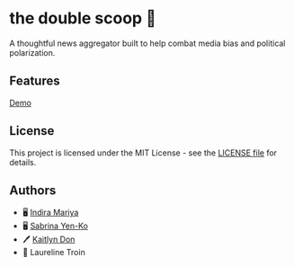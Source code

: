# the double scoop 🍨

A thoughtful news aggregator built to help combat media bias and political polarization.

## Features

[Demo](https://drive.google.com/file/d/1IbclzgnYOXnvUA6ri-2cCkqdVgGrj1MM/view?usp=sharing)

## License

This project is licensed under the MIT License - see the [LICENSE file](./LICENSE) for details.

## Authors

- 🖥️ [Indira Mariya](https://www.linkedin.com/in/indira-m)
- 🖥️ [Sabrina Yen-Ko](https://www.linkedin.com/in/syenko/)
- 🖊️ [Kaitlyn Don](https://www.linkedin.com/in/kaitlyn-don-134999246/)
- 🎨 Laureline Troin

